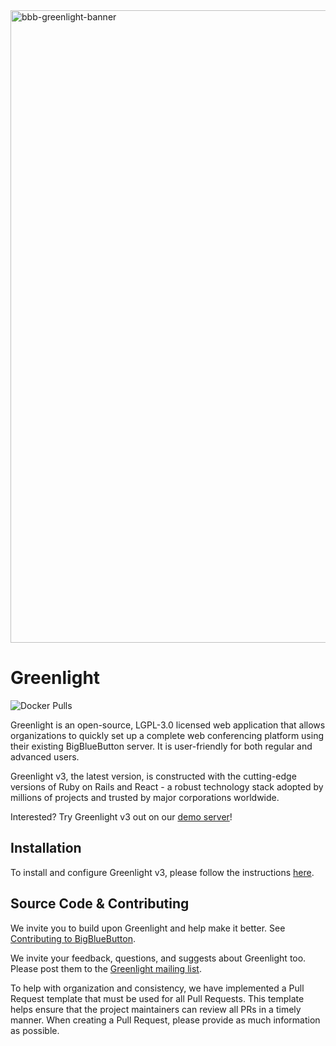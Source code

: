 <img width="1012" alt="bbb-greenlight-banner" src="https://user-images.githubusercontent.com/1273169/141143584-684766cf-8633-4d66-b35e-f134a368e4c8.png">

# Greenlight

![Docker Pulls](https://img.shields.io/docker/pulls/bigbluebutton/greenlight.svg)

Greenlight is an open-source, LGPL-3.0 licensed web application that allows organizations to quickly set up a complete web conferencing platform using their existing BigBlueButton server. It is user-friendly for both regular and advanced users.

Greenlight v3, the latest version, is constructed with the cutting-edge versions of Ruby on Rails and React - a robust technology stack adopted by millions of projects and trusted by major corporations worldwide.

Interested? Try Greenlight v3 out on our [demo server](https://demo.bigbluebutton.org/)!

## Installation

To install and configure Greenlight v3, please follow the instructions [here](https://docs.bigbluebutton.org/greenlight_v3/gl3-install.html).

## Source Code & Contributing

We invite you to build upon Greenlight and help make it better. See [Contributing to BigBlueButton](http://docs.bigbluebutton.org/support/faq.html#contributing-to-bigbluebutton).

We invite your feedback, questions, and suggests about Greenlight too. Please post them to the [Greenlight mailing list](https://groups.google.com/forum/#!forum/bigbluebutton-greenlight).

To help with organization and consistency, we have implemented a Pull Request template that must be used for all Pull Requests. This template helps ensure that the project maintainers can review all PRs in a timely manner. When creating a Pull Request, please provide as much information as possible.